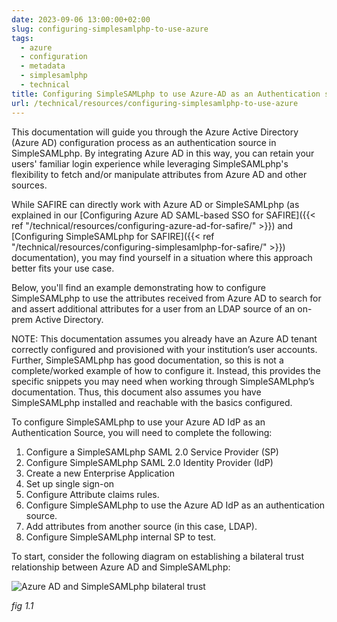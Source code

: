 ```yaml
---
date: 2023-09-06 13:00:00+02:00
slug: configuring-simplesamlphp-to-use-azure 
tags:
  - azure
  - configuration
  - metadata
  - simplesamlphp
  - technical
title: Configuring SimpleSAMLphp to use Azure-AD as an Authentication source
url: /technical/resources/configuring-simplesamlphp-to-use-azure
---
```


This documentation will guide you through the Azure Active Directory (Azure AD) configuration process as an authentication source in SimpleSAMLphp. By integrating Azure AD in this way, you can retain your users' familiar login experience while leveraging SimpleSAMLphp's flexibility to fetch and/or manipulate attributes from Azure AD and other sources.

While SAFIRE can directly work with Azure AD or SimpleSAMLphp (as explained in our [Configuring Azure AD SAML-based SSO for SAFIRE]({{< ref "/technical/resources/configuring-azure-ad-for-safire/" >}}) and [Configuring SimpleSAMLphp for SAFIRE]({{< ref "/technical/resources/configuring-simplesamlphp-for-safire/" >}}) documentation), you may find yourself in a situation where this approach better fits your use case.

Below, you'll find an example demonstrating how to configure SimpleSAMLphp to use the attributes received from Azure AD to search for and assert additional attributes for a user from an LDAP source of an on-prem Active Directory.
 
NOTE: This documentation assumes you already have an Azure AD tenant correctly configured and provisioned with your institution’s user accounts. Further, SimpleSAMLphp has good documentation, so this is not a complete/worked example of how to configure it. Instead, this provides the specific snippets you may need when working through SimpleSAMLphp’s documentation. Thus, this document also assumes you have SimpleSAMLphp installed and reachable with the basics configured.

To configure SimpleSAMLphp to use your Azure AD IdP as an Authentication Source, you will need to complete the following:

 1. Configure a SimpleSAMLphp SAML 2.0 Service Provider (SP)
 2. Configure SimpleSAMLphp SAML 2.0 Identity Provider (IdP)
 3. Create a new Enterprise Application
 4. Set up single sign-on
 5. Configure Attribute claims rules.
 6. Configure SimpleSAMLphp to use the Azure AD IdP as an authentication source.
 7. Add attributes from another source (in this case, LDAP).
 8. Configure SimpleSAMLphp internal SP to test.

To start, consider the following diagram on establishing a bilateral trust relationship between Azure AD and SimpleSAMLphp: 

![Azure AD and SimpleSAMLphp bilateral trust](/wp-content/uploads/2023/09/azure-ssp-bilateral.svg)
                           
_fig 1.1_
